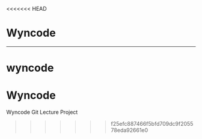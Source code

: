 <<<<<<< HEAD
# Wyncode
****
wyncode 
=======
Wyncode
=======

Wyncode Git Lecture Project
>>>>>>> f25efc887466f5bfd709dc9f205578eda92661e0
